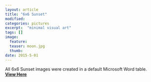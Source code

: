 ```yaml
---
layout: article
title: "6x6 Sunset"
modified:
categories: pictures
excerpt:  "minimal visual art"
tags: []
image:
  feature:
  teaser: moon.jpg
  thumb:
date: 2015-5-01
---
```

All 6x6 Sunset images were created in a default Microsoft Word table.    
[**View Here**](https://drive.google.com/folderview?id=0ByNSDE0eceDFfmxPeVNwRTlIc0FwTjRHRXFhTVhnd1lHbWJtZ204cUE3TDI5M292cGU2ODQ&usp=sharing)

